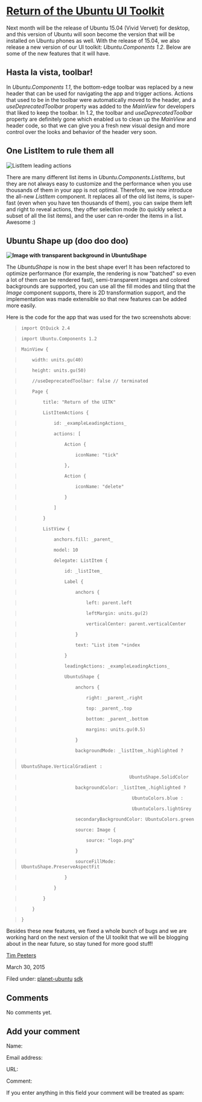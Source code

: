 





#  [Return of the Ubuntu UI Toolkit](/en/blog/2015/03/30/ubuntu-components-1-2-release/)

Next month will be the release of Ubuntu 15.04 (Vivid Vervet) for desktop, and
this version of Ubuntu will soon become the version that will be installed on
Ubuntu phones as well. With the release of 15.04, we also release a new
version of our UI toolkit: _Ubuntu.Components 1.2_. Below are some of the new
features that it will have.

## **Hasta la vista, toolbar!**

In _Ubuntu.Components 1.1_, the bottom-edge toolbar was replaced by a new
header that can be used for navigating the app and trigger actions. Actions
that used to be in the toolbar were automatically moved to the header, and a
_useDeprecatedToolbar_ property was added to the _MainView_ for developers
that liked to keep the toolbar. In 1.2, the toolbar and _useDeprecatedToolbar_
property are definitely gone which enabled us to clean up the _MainView_ and
header code, so that we can give you a fresh new visual design and more
control over the looks and behavior of the header very soon.

## **One ListItem to rule them all**

![ListItem leading actions](/static/devportal_uploaded/ce68afb4-6309-4235-a80e-5d3faaa74acf-3523d58f-f6d0-4cb3-adf4-9b464ff265a0-media/2015/03/30/listitem-actions.png)

There are many different list items in _Ubuntu.Components.ListItems_, but they
are not always easy to customize and the performance when you use thousands of
them in your app is not optimal. Therefore, we now introduce the all-new
_ListItem_ component. It replaces all of the old list items, is super-fast
(even when you have ten thousands of them), you can swipe them left and right
to reveal actions, they offer selection mode (to quickly select a subset of
all the list items), and the user can re-order the items in a list. Awesome :)

## **Ubuntu Shape up (doo doo doo)**

**![Image with transparent background in UbuntuShape](/static/devportal_uploaded/67f40d5f-6a27-458b-bb2d-70e0e28c586c-acf7f762-cdcc-465f-aed2-e78a944781fa-media/2015/03/30/shape-colors.png)**

The _UbuntuShape_ is now in the best shape ever! It has been refactored to
optimize performance (for example, the rendering is now "batched" so even a
lot of them can be rendered fast), semi-transparent images and colored
backgrounds are supported, you can use all the fill modes and tiling that the
_Image_ component supports, there is 2D transformation support, and the
implementation was made extensible so that new features can be added more
easily.

Here is the code for the app that was used for the two screenshots above:

>

>     import QtQuick 2.4

>     import Ubuntu.Components 1.2

>

>     MainView {

>         width: units.gu(40)

>         height: units.gu(50)

>         //useDeprecatedToolbar: false // terminated

>

>         Page {

>             title: "Return of the UITK"

>

>             ListItemActions {

>                 id: _exampleLeadingActions_

>                 actions: [

>                     Action {

>                         iconName: "tick"

>                     },

>                     Action {

>                         iconName: "delete"

>                     }

>                 ]

>             }

>

>             ListView {

>                 anchors.fill: _parent_

>                 model: 10

>                 delegate: ListItem {

>                     id: _listItem_

>                     Label {

>                         anchors {

>                             left: parent.left

>                             leftMargin: units.gu(2)

>                             verticalCenter: parent.verticalCenter

>                         }

>                         text: "List item "+index

>                     }

>                     leadingActions: _exampleLeadingActions_

>

>                     UbuntuShape {

>                         anchors {

>                             right: _parent_.right

>                             top: _parent_.top

>                             bottom: _parent_.bottom

>                             margins: units.gu(0.5)

>                         }

>                         backgroundMode: _listItem_.highlighted ?

>                                             UbuntuShape.VerticalGradient :

>                                             UbuntuShape.SolidColor

>                         backgroundColor: _listItem_.highlighted ?

>                                              UbuntuColors.blue :

>                                              UbuntuColors.lightGrey

>                         secondaryBackgroundColor: UbuntuColors.green

>                         source: Image {

>                             source: "logo.png"

>                         }

>                         sourceFillMode: UbuntuShape.PreserveAspectFit

>                     }

>                 }

>             }

>         }

>     }

>

Besides these new features, we fixed a whole bunch of bugs and we are working
hard on the next version of the UI toolkit that we will be blogging about in
the near future, so stay tuned for more good stuff!

[Tim Peeters](/en/blog/authors/tpeeters/)

March 30, 2015

Filed under: [planet-ubuntu](/en/blog/tags/planet-ubuntu/)
[sdk](/en/blog/tags/sdk/)





## Comments

No comments yet.

## Add your comment

Name:

Email address:

URL:

Comment:

If you enter anything in this field your comment will be treated as spam:





